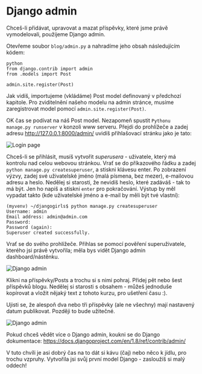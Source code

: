 # Django admin

Chceš-li přidávat, upravovat a mazat příspěvky, které jsme právě vymodelovali, použijeme Django admin.

Otevřeme soubor `blog/admin.py` a nahradíme jeho obsah následujícím kódem:

    python 
    from django.contrib import admin 
    from .models import Post 
    
    admin.site.register(Post)
    

Jak vidíš, importujeme (vkládáme) Post model definovaný v předchozí kapitole. Pro zviditelnění našeho modelu na admin stránce, musíme zaregistrovat model pomocí `admin.site.register(Post)`.

OK čas se podívat na náš Post model. Nezapomeň spustit `Pythonu manage.py runserver` v konzoli www serveru. Přejdi do prohlížeče a zadej adresu http://127.0.0.1:8000/admin/ uvidíš přihlašovací stránku jako je tato:

![Login page][1]

 [1]: images/login_page2.png

Chceš-li se přihlásit, musíš vytvořit *superusera* - uživatele, který má kontrolu nad celou webovou stránkou. Vrať se do příkazového řádku a zadej `python manage.py createsuperuser`, a stiskni klávesu enter. Po zobrazení výzvy, zadej své uživatelské jméno (malá písmena, bez mezer), e-mailovou adresu a heslo. Nedělej si starosti, že nevidíš heslo, které zadáváš - tak to má být. Jen ho napiš a stiskni `enter` pro pokračování. Výstup by měl vypadat takto (kde uživatelské jméno a e-mail by měli být tvé vlastní):

    (myvenv) ~/djangogirls$ python manage.py createsuperuser 
    Username: admin 
    Email address: admin@admin.com 
    Password: 
    Password (again): 
    Superuser created successfully.
    

Vrať se do svého prohlížeče. Přihlas se pomocí pověření superuživatele, kterého jsi právě vytvořila; měla bys vidět Django admin dashboard/nástěnku.

![Django admin][2]

 [2]: images/django_admin3.png

Klikni na příspěvky/Posts a trochu si s nimi pohraj. Přidej pět nebo šest příspěvků blogu. Nedělej si starosti s obsahem - můžeš jednoduše kopírovat a vložit nějaký text z tohoto kurzu, pro ušetření času :).

Ujisti se, že alespoň dva nebo tři příspěvky (ale ne všechny) mají nastavený datum publikovat. Později to bude užitečné.

![Django admin][3]

 [3]: images/edit_post3.png

Pokud chceš vědět více o Django admin, koukni se do Django dokumentace: https://docs.djangoproject.com/en/1.8/ref/contrib/admin/

V tuto chvíli je asi dobrý čas na to dát si kávu (čaj) nebo něco k jídlu, pro trochu vzpruhy. Vytvořila jsi svůj první model Django - zasloužíš si malý oddech!